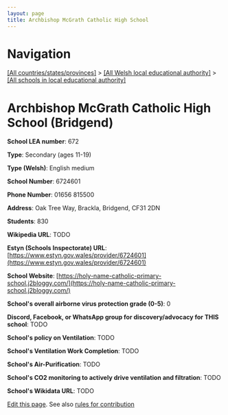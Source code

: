 ```yaml
---
layout: page
title: Archbishop McGrath Catholic High School
---
```

# Navigation

[[All countries/states/provinces]](../../..) > [[All Welsh local educational authority]](../..) > [[All schools in local educational authority]](..)

# Archbishop McGrath Catholic High School (Bridgend)

**School LEA number**: 672

**Type**: Secondary (ages 11-19)

**Type (Welsh)**: English medium

**School Number**: 6724601

**Phone Number**: 01656 815500

**Address**: Oak Tree Way, Brackla, Bridgend, CF31 2DN

**Students**: 830

**Wikipedia URL**: TODO

**Estyn (Schools Inspectorate) URL**: [https://www.estyn.gov.wales/provider/6724601](https://www.estyn.gov.wales/provider/6724601)

**School Website**: [https://holy-name-catholic-primary-school.j2bloggy.com/](https://holy-name-catholic-primary-school.j2bloggy.com/)

**School's overall airborne virus protection grade (0-5)**: 0

**Discord, Facebook, or WhatsApp group for discovery/advocacy for THIS school**: TODO

**School's policy on Ventilation**: TODO

**School's Ventilation Work Completion**: TODO

**School's Air-Purification**: TODO

**School's CO2 monitoring to actively drive ventilation and filtration**: TODO

**School's Wikidata URL**: TODO




[Edit this page](https://github.com/VentilationProject/Wales/edit/prif/./Bridgend/Archbishop_McGrath_Catholic_High_School.md). See also [rules for contribution](../../../contribution-rules/)